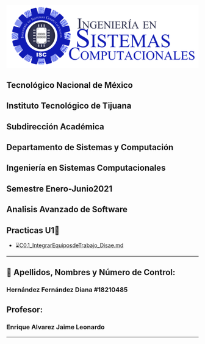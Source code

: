 
![](Images/isclogo.png)

##    Tecnológico Nacional de México
##  Instituto Tecnológico de Tijuana
##       Subdirección Académica

## Departamento de Sistemas y Computación
## Ingeniería en Sistemas Computacionales
## Semestre Enero-Junio2021
## Analisis Avanzado de Software

## Practicas U1📝

   - ⌛️[C0.1_IntegrarEquiposdeTrabajo_Disae.md](https://github.com/DianaHFer/Analisis-avanzado-de-software/blob/main/U1/C0.1_IntegrarEquiposdeTrabajo_Disae.md#)
----

## 📝 Apellidos, Nombres y Número de Control:
### Hernández Fernández Diana   #18210485
   

## Profesor:

### Enrique Alvarez Jaime Leonardo


-----

